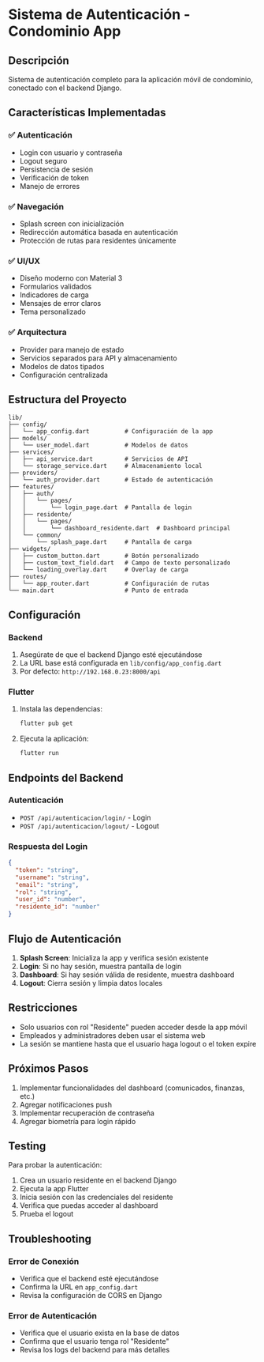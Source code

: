 # Sistema de Autenticación - Condominio App

## Descripción
Sistema de autenticación completo para la aplicación móvil de condominio, conectado con el backend Django.

## Características Implementadas

### ✅ Autenticación
- Login con usuario y contraseña
- Logout seguro
- Persistencia de sesión
- Verificación de token
- Manejo de errores

### ✅ Navegación
- Splash screen con inicialización
- Redirección automática basada en autenticación
- Protección de rutas para residentes únicamente

### ✅ UI/UX
- Diseño moderno con Material 3
- Formularios validados
- Indicadores de carga
- Mensajes de error claros
- Tema personalizado

### ✅ Arquitectura
- Provider para manejo de estado
- Servicios separados para API y almacenamiento
- Modelos de datos tipados
- Configuración centralizada

## Estructura del Proyecto

```
lib/
├── config/
│   └── app_config.dart          # Configuración de la app
├── models/
│   └── user_model.dart          # Modelos de datos
├── services/
│   ├── api_service.dart         # Servicios de API
│   └── storage_service.dart     # Almacenamiento local
├── providers/
│   └── auth_provider.dart       # Estado de autenticación
├── features/
│   ├── auth/
│   │   └── pages/
│   │       └── login_page.dart  # Pantalla de login
│   ├── residente/
│   │   └── pages/
│   │       └── dashboard_residente.dart  # Dashboard principal
│   └── common/
│       └── splash_page.dart     # Pantalla de carga
├── widgets/
│   ├── custom_button.dart       # Botón personalizado
│   ├── custom_text_field.dart   # Campo de texto personalizado
│   └── loading_overlay.dart     # Overlay de carga
├── routes/
│   └── app_router.dart          # Configuración de rutas
└── main.dart                    # Punto de entrada
```

## Configuración

### Backend
1. Asegúrate de que el backend Django esté ejecutándose
2. La URL base está configurada en `lib/config/app_config.dart`
3. Por defecto: `http://192.168.0.23:8000/api`

### Flutter
1. Instala las dependencias:
   ```bash
   flutter pub get
   ```

2. Ejecuta la aplicación:
   ```bash
   flutter run
   ```

## Endpoints del Backend

### Autenticación
- `POST /api/autenticacion/login/` - Login
- `POST /api/autenticacion/logout/` - Logout

### Respuesta del Login
```json
{
  "token": "string",
  "username": "string",
  "email": "string",
  "rol": "string",
  "user_id": "number",
  "residente_id": "number"
}
```

## Flujo de Autenticación

1. **Splash Screen**: Inicializa la app y verifica sesión existente
2. **Login**: Si no hay sesión, muestra pantalla de login
3. **Dashboard**: Si hay sesión válida de residente, muestra dashboard
4. **Logout**: Cierra sesión y limpia datos locales

## Restricciones

- Solo usuarios con rol "Residente" pueden acceder desde la app móvil
- Empleados y administradores deben usar el sistema web
- La sesión se mantiene hasta que el usuario haga logout o el token expire

## Próximos Pasos

1. Implementar funcionalidades del dashboard (comunicados, finanzas, etc.)
2. Agregar notificaciones push
3. Implementar recuperación de contraseña
4. Agregar biometría para login rápido

## Testing

Para probar la autenticación:

1. Crea un usuario residente en el backend Django
2. Ejecuta la app Flutter
3. Inicia sesión con las credenciales del residente
4. Verifica que puedas acceder al dashboard
5. Prueba el logout

## Troubleshooting

### Error de Conexión
- Verifica que el backend esté ejecutándose
- Confirma la URL en `app_config.dart`
- Revisa la configuración de CORS en Django

### Error de Autenticación
- Verifica que el usuario exista en la base de datos
- Confirma que el usuario tenga rol "Residente"
- Revisa los logs del backend para más detalles
